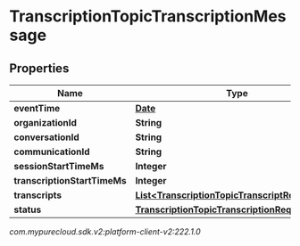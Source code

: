 # TranscriptionTopicTranscriptionMessage


## Properties

| Name | Type | Description | Notes |
| ------------ | ------------- | ------------- | ------------- |
| **eventTime** | [**Date**](Date) |  |  [optional] |
| **organizationId** | **String** |  |  [optional] |
| **conversationId** | **String** |  |  [optional] |
| **communicationId** | **String** |  |  [optional] |
| **sessionStartTimeMs** | **Integer** |  |  [optional] |
| **transcriptionStartTimeMs** | **Integer** |  |  [optional] |
| **transcripts** | [**List&lt;TranscriptionTopicTranscriptResult&gt;**](TranscriptionTopicTranscriptResult) |  |  [optional] |
| **status** | [**TranscriptionTopicTranscriptionRequestStatus**](TranscriptionTopicTranscriptionRequestStatus) |  |  [optional] |




_com.mypurecloud.sdk.v2:platform-client-v2:222.1.0_
